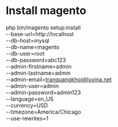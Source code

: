 # Install magento
php bin/magento setup:install \
--base-url=http://localhost \
--db-host=mysql \
--db-name=magento \
--db-user=root \
--db-password=abc123 \
--admin-firstname=admin \
--admin-lastname=admin \
--admin-email=tranquangkhoi@luvina.net \
--admin-user=admin \
--admin-password=admin123 \
--language=en_US \
--currency=USD \
--timezone=America/Chicago \
--use-rewrites=1